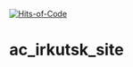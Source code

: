 [![Hits-of-Code](https://hitsofcode.com/github/testpass1982/ac_irkutsk_site)](https://hitsofcode.com/view/github/testpass1982/ac_irkutsk_site)

# ac_irkutsk_site
